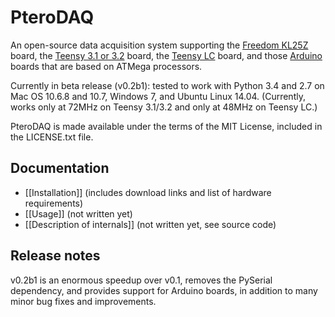 # PteroDAQ

An open-source data acquisition system supporting the [Freedom KL25Z](http://www.freescale.com/webapp/sps/site/prod_summary.jsp?code=FRDM-KL25Z) board, the [Teensy 3.1 or 3.2](https://www.pjrc.com/teensy/teensy31.html) board, the [Teensy LC](https://www.pjrc.com/teensy/teensyLC.html) board, and those [Arduino](http://arduino.cc) boards that are based on ATMega processors. 

Currently in beta release (v0.2b1): tested to work with Python 3.4 and 2.7 on Mac OS 10.6.8 and 10.7, Windows 7, and Ubuntu Linux 14.04.  (Currently, works only at 72MHz on Teensy 3.1/3.2 and only at 48MHz on Teensy LC.)

PteroDAQ is made available under the terms of the MIT License, included in the LICENSE.txt file.

## Documentation

* [[Installation]] (includes download links and list of hardware requirements)
* [[Usage]] (not written yet)
* [[Description of internals]] (not written yet, see source code)

## Release notes

v0.2b1 is an enormous speedup over v0.1, removes the PySerial dependency, and provides support for Arduino boards, in addition to many minor bug fixes and improvements.